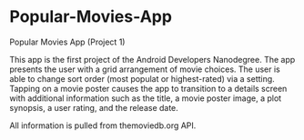 # Popular-Movies-App

Popular Movies App (Project 1)

This app is the first project of the Android Developers Nanodegree. The app presents the user with a grid arrangement of movie choices. The user is able to change sort order (most populat or highest-rated) via a setting. Tapping on a movie poster causes the app to transition to a details screen with additional information such as the title, a movie poster image, a plot synopsis, a user rating, and the release date.

All information is pulled from themoviedb.org API.
